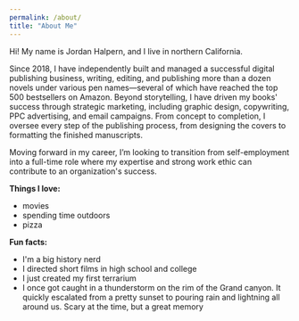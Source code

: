 ```yaml
---
permalink: /about/
title: "About Me"
---
```


Hi! My name is Jordan Halpern, and I live in northern California.

Since 2018, I have independently built and managed a successful digital publishing business, writing, editing, and publishing more than a dozen novels under various pen names—several of which have reached the top 500 bestsellers on Amazon. Beyond storytelling, I have driven my books' success through strategic marketing, including graphic design, copywriting, PPC advertising, and email campaigns. From concept to completion, I oversee every step of the publishing process, from designing the covers to formatting the finished manuscripts.

Moving forward in my career, I’m looking to transition from self-employment into a full-time role where my expertise and strong work ethic can contribute to an organization's success.


**Things I love:** 
* movies 
* spending time outdoors
* pizza

**Fun facts:**
* I'm a big history nerd
* I directed short films in high school and college
* I just created my first terrarium
* I once got caught in a thunderstorm on the rim of the Grand canyon. It quickly escalated from a pretty sunset to pouring rain and lightning all around us. Scary at the time, but a great memory 